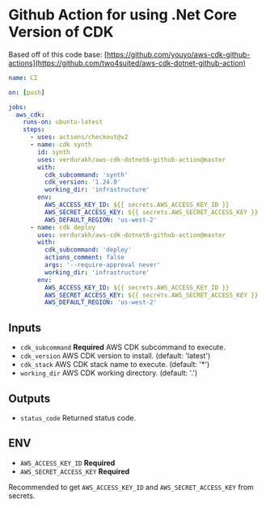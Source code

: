 # Github Action for using .Net Core Version of CDK

Based off of this code base: [https://github.com/youyo/aws-cdk-github-actions](https://github.com/two4suited/aws-cdk-dotnet-github-action)

```yaml
name: CI

on: [push]

jobs:
  aws_cdk:
    runs-on: ubuntu-latest
    steps:
      - uses: actions/checkout@v2
      - name: cdk synth
        id: synth
        uses: verdurakh/aws-cdk-dotnet6-github-action@master
        with:
          cdk_subcommand: 'synth'
          cdk_version: '1.24.0'
          working_dir: 'infrastructure'
        env:
          AWS_ACCESS_KEY_ID: ${{ secrets.AWS_ACCESS_KEY_ID }}
          AWS_SECRET_ACCESS_KEY: ${{ secrets.AWS_SECRET_ACCESS_KEY }}
          AWS_DEFAULT_REGION: 'us-west-2'
      - name: cdk deploy
        uses: verdurakh/aws-cdk-dotnet6-github-action@master
        with:
          cdk_subcommand: 'deploy'
          actions_comment: false
          args: '--require-approval never'
          working_dir: 'infrastructure'
        env:
          AWS_ACCESS_KEY_ID: ${{ secrets.AWS_ACCESS_KEY_ID }}
          AWS_SECRET_ACCESS_KEY: ${{ secrets.AWS_SECRET_ACCESS_KEY }}
          AWS_DEFAULT_REGION: 'us-west-2'

```

## Inputs
- `cdk_subcommand` **Required** AWS CDK subcommand to execute.
- `cdk_version` AWS CDK version to install. (default: 'latest')
- `cdk_stack` AWS CDK stack name to execute. (default: '*')
- `working_dir` AWS CDK working directory. (default: '.')

## Outputs

- `status_code` Returned status code.

## ENV

- `AWS_ACCESS_KEY_ID` **Required**
- `AWS_SECRET_ACCESS_KEY` **Required**

Recommended to get `AWS_ACCESS_KEY_ID` and `AWS_SECRET_ACCESS_KEY` from secrets.
